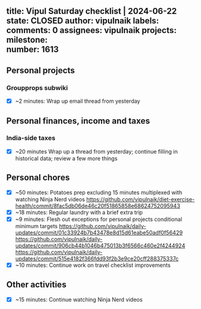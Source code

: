 title:	Vipul Saturday checklist | 2024-06-22
state:	CLOSED
author:	vipulnaik
labels:	
comments:	0
assignees:	vipulnaik
projects:	
milestone:	
number:	1613
--
## Personal projects

### Groupprops subwiki

- [x] ~2 minutes: Wrap up email thread from yesterday

## Personal finances, income and taxes

### India-side taxes

- [x] ~20 minutes Wrap up a thread from yesterday; continue filling in historical data; review a few more things

## Personal chores

- [x] ~50 minutes: Potatoes prep excluding 15 minutes multiplexed with watching Ninja Nerd videos https://github.com/vipulnaik/diet-exercise-health/commit/8fac5db06de46c20f51865858e68624752095943
- [x] ~18 minutes: Regular laundry with a brief extra trip
- [x] ~9 minutes: Flesh out exceptions for personal projects conditional minimum targets https://github.com/vipulnaik/daily-updates/commit/01c33924b7b43478e8d15d61eabe50adf0f56429 https://github.com/vipulnaik/daily-updates/commit/906cb44b1046b475013b3f6566c460e2f4244924 https://github.com/vipulnaik/daily-updates/commit/515e4182f366fdd93f2b3e9ce20cff288375337c
- [x] ~10 minutes: Continue work on travel checklist improvements

## Other activities

- [x] ~15 minutes: Continue watching Ninja Nerd videos
